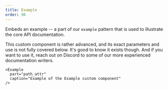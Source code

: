```yaml
---
title: Example
order: 90
---
```


Embeds an example -- a part of our `example` pattern that is used to
illustrate the core API documentation.

This custom component is rather advanced, and its exact parameters 
and use is not fully covered below. It's good to know it exists though.
And if you want to use it, reach out on Discord to some of our more
experienced documentation writers.

```mdx
<Example 
  part="path_attr" 
  caption="Example of the Example custom component" 
/>
```

<Example part="path_attr" caption="Example of the Example custom component" />

